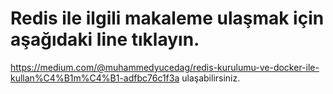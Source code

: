 ﻿# Redis ile ilgili makaleme ulaşmak için aşağıdaki line tıklayın.
 https://medium.com/@muhammedyucedag/redis-kurulumu-ve-docker-ile-kullan%C4%B1m%C4%B1-adfbc76c1f3a ulaşabilirsiniz.
